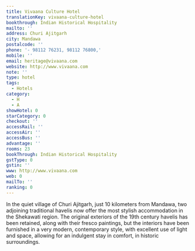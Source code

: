 ```yaml
---
title: Vivaana Culture Hotel
translationKey: vivaana-culture-hotel
bookthrough: Indian Historical Hospitality
mailto: ''
address: Churi Ajitgarh
city: Mandawa
postalcode: ''
phone: '- 98112 76231, 98112 76800,'
mobile: ''
email: heritage@vivaana.com
website: http://www.vivaana.com
note: ''
type: hotel
tags:
  - Hotels
category:
  - H
  - A
showHotel: 0
starCategory: 0
checkout: ''
accessRail: ''
accessAir: ''
accessBus: ''
advantage: ''
rooms: 23
bookThrough: Indian Historical Hospitality
gstType: 0
gstin: ''
www: http://www.vivaana.com
web: 0
mailTo: ''
ranking: 0
---
```













In the quiet village of Churi Ajitgarh, just 10 kilometers from Mandawa, two adjoining traditional havelis now offer the most stylish accommodation in the Shekawati region.      The original exteriors of the 19th century havelis has been retained, along with their fresco paintings, but the interiors have been furnished in a very modern, contemporary style, with excellent use of light and space, allowing for an indulgent stay in comfort, in historic surroundings.
